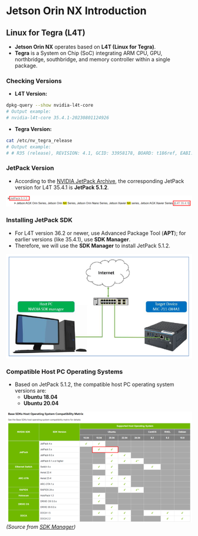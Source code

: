 # Jetson Orin NX Introduction

## Linux for Tegra (L4T)

- **Jetson Orin NX** operates based on **L4T (Linux for Tegra)**.
- **Tegra** is a System on Chip (SoC) integrating ARM CPU, GPU, northbridge, southbridge, and memory controller within a single package.

### Checking Versions

- **L4T Version:**
```bash
dpkg-query --show nvidia-l4t-core
# Output example:
# nvidia-l4t-core 35.4.1-20230801124926
```

- **Tegra Version:**
```bash
cat /etc/nv_tegra_release
# Output example:
# # R35 (release), REVISION: 4.1, GCID: 33958178, BOARD: t186ref, EABI: aarch64, DATE: Tue Aug 1 19:57:35 UTC 2023
```

### JetPack Version

- According to the [NVIDIA JetPack Archive](https://developer.nvidia.com/embedded/jetpack-archive), the corresponding JetPack version for L4T 35.4.1 is **JetPack 5.1.2**.

![JetPack version](./fig_jetpack_version.png)

### Installing JetPack SDK

- For L4T version 36.2 or newer, use Advanced Package Tool (**APT**); for earlier versions (like 35.4.1), use **SDK Manager**.
- Therefore, we will use the **SDK Manager** to install JetPack 5.1.2.

![SDK Manager](./fig_sdk_manager_setup.png)

### Compatible Host PC Operating Systems

- Based on JetPack 5.1.2, the compatible host PC operating system versions are:
  - **Ubuntu 18.04**
  - **Ubuntu 20.04**

![Host PC OS compatibility matrix](./fig_host_os_compatibility_matrix.png)  
*(Source from [SDK Manager](https://developer.nvidia.com/sdk-manager))*
